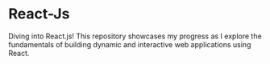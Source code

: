 # React-Js
Diving into React.js! This repository showcases my progress as I explore the fundamentals of building dynamic and interactive web applications using React.
